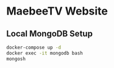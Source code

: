 # MaebeeTV Website

## Local MongoDB Setup
```bash
docker-compose up -d
docker exec -it mongodb bash
mongosh
```